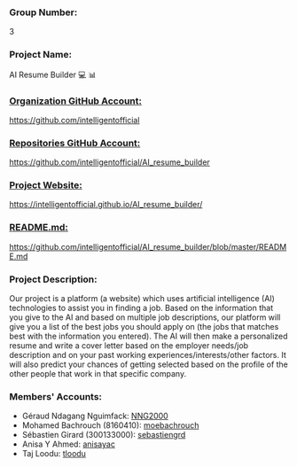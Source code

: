### Group Number:
3

### Project Name:
AI Resume Builder 💻 📊

### [Organization GitHub Account:](https://github.com/intelligentofficial)
https://github.com/intelligentofficial

### [Repositories GitHub Account:](https://github.com/intelligentofficial/AI_resume_builder)
https://github.com/intelligentofficial/AI_resume_builder

### [Project Website:](https://intelligentofficial.github.io/AI_resume_builder/)
https://intelligentofficial.github.io/AI_resume_builder/

### [README.md:](https://github.com/intelligentofficial/AI_resume_builder/blob/master/README.md)
https://github.com/intelligentofficial/AI_resume_builder/blob/master/README.md

### Project Description:
Our project is a platform (a website) which uses artificial intelligence (AI) technologies to assist you in finding a job. Based on the information that you give to the AI and based on multiple job descriptions, our platform will give you a list of the best jobs you should apply on (the jobs that matches best with the information you entered). The AI will then make a personalized resume and write a cover letter based on the employer needs/job description and on your past working experiences/interests/other factors. It will also predict your chances of getting selected based on the profile of the other people that work in that specific company.

### Members' Accounts:
 - Géraud Ndagang Nguimfack: [NNG2000](https://github.com/NNG2000)
 - Mohamed Bachrouch (8160410): [moebachrouch](https://github.com/moebachrouch)
 - Sébastien Girard (300133000): [sebastiengrd](https://github.com/sebastiengrd)
 - Anisa Y Ahmed: [anisayac](https://github.com/anisayac)
 - Taj Loodu: [tloodu](https://github.com/tloodu)
